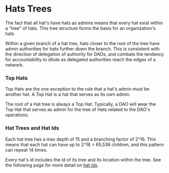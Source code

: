 # Hats Trees

The fact that all hat's have hats as admins means that every hat exist within a "tree" of hats. This tree structure forms the basis for an organization's hats

Within a given branch of a hat tree, hats closer to the root of the tree have admin authorities for hats further down the branch. This is consistent with the direction of delegation of authority for DAOs, and combats the tendency for accountability to dilute as delegated authorities reach the edges of a network.

### **Top Hats**

Top Hats are the one exception to the rule that a hat's admin must be another hat. A Top Hat is a hat that serves as its own admin.

The root of a Hat tree is always a Top Hat. Typically, a DAO will wear the Top Hat that serves as admin for the tree of Hats related to the DAO's operations.

### Hat Trees and Hat Ids

Each hat tree has a max depth of 15 and a branching factor of 2^16. This means that each hat can have up to 2^16 = 65,536 children, and this pattern can repeat 14 times.

Every hat's id includes the id of its tree and its location within the tree. See the following page for more detail on [hat ids](hat-ids.md).
